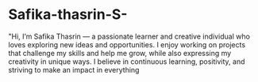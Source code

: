 # Safika-thasrin-S-
  "Hi, I’m Safika Thasrin — a passionate learner and creative individual who loves exploring new ideas and opportunities. I enjoy working on projects that challenge my skills and help me grow, while also expressing my creativity in unique ways. I believe in continuous learning, positivity, and striving to make an impact in everything 
